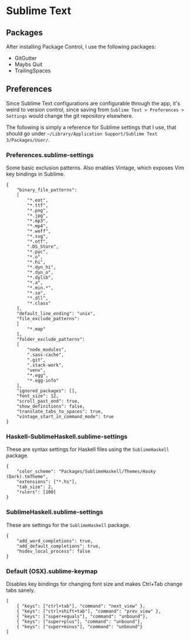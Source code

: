 # Sublime Text

## Packages

After installing Package Control, I use the following packages:

- GitGutter
- Maybs Quit
- TrailingSpaces

## Preferences

Since Sublime Text configurations are configurable through the app, it's weird to version control, since saving from `Sublime Text > Preferences > Settings` would change the git repository elsewhere.

The following is simply a reference for Sublime settings that I use, that should go under `~/Library/Application Support/Sublime Text 3/Packages/User/`.

### Preferences.sublime-settings

Some basic exclusion patterns. Also enables Vintage, which exposes Vim key bindings in Sublime.

```
{
    "binary_file_patterns":
    [
        "*.eot",
        "*.ttf",
        "*.png",
        "*.jpg",
        "*.mp3",
        "*.mp4",
        "*.woff",
        "*.svg",
        "*.otf",
        ".DS_Store",
        "*.pyc",
        "*.o",
        "*.hi",
        "*.dyn_hi",
        "*.dyn_o",
        "*.dylib",
        "*.a",
        "*.min.*",
        "*.so",
        "*.dll",
        "*.class"
    ],
    "default_line_ending": "unix",
    "file_exclude_patterns":
    [
        "*.map"
    ],
    "folder_exclude_patterns":
    [
        "node_modules",
        ".sass-cache",
        ".git",
        ".stack-work",
        "venv",
        "*.egg",
        "*.egg-info"
    ],
    "ignored_packages": [],
    "font_size": 12,
    "scroll_past_end": true,
    "show_definitions": false,
    "translate_tabs_to_spaces": true,
    "vintage_start_in_command_mode": true
}
```

### Haskell-SublimeHaskell.sublime-settings

These are syntax settings for Haskell files using the `SublimeHaskell` package.

```
{
    "color_scheme": "Packages/SublimeHaskell/Themes/Hasky (Dark).tmTheme",
    "extensions": ["*.hs"],
    "tab_size": 2,
    "rulers": [100]
}
```

### SublimeHaskell.sublime-settings

These are settings for the `SublimeHaskell` package.

```
{
    "add_word_completions": true,
    "add_default_completions": true,
    "hsdev_local_process": false
}
```

### Default (OSX).sublime-keymap

Disables key bindings for changing font size and makes Ctrl+Tab change tabs sanely.

```
[
    { "keys": ["ctrl+tab"], "command": "next_view" },
    { "keys": ["ctrl+shift+tab"], "command": "prev_view" },
    { "keys": ["super+equals"], "command": "unbound"},
    { "keys": ["super+plus"], "command": "unbound"},
    { "keys": ["super+minus"], "command": "unbound"}
]
```


